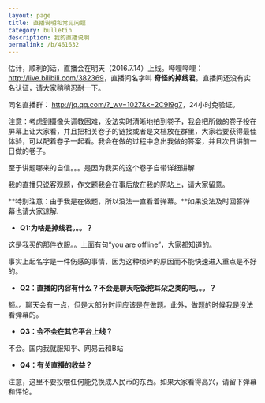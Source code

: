 ```yaml
---
layout: page
title: 直播说明和常见问题
category: bulletin
description: 我的直播说明
permalink: /b/461632
---
```

估计，顺利的话，直播会在明天（2016.7.14）上线。哔哩哔哩：<http://live.bilibili.com/382369>，直播间名字叫 **奇怪的掉线君**。直播间还没有实名认证，请大家稍稍忍耐一下。

同名直播群： <http://jq.qq.com/?_wv=1027&k=2C9I9g7>，24小时免验证。

注意：考虑到摄像头调教困难，没法实时清晰地拍到卷子，我会把所做的卷子投在屏幕上让大家看，并且把相关卷子的链接或者是文档放在群里，大家若要获得最佳体验，可以配着卷子一起看。我会在做的过程中念出我做的答案，并且次日讲前一日做的卷子。

至于讲题哪来的自信。。。是因为我买的这个卷子自带详细讲解

我的直播只说客观题，作文题我会在事后放在我的网站上，请大家留意。

**特别注意：由于我是在做题，所以没法一直看着弹幕。**如果没法及时回答弹幕也请大家谅解.

- **Q1:为啥是掉线君。。。？**

这是我买的那件衣服。。上面有句“you are offline”，大家都知道的。

事实上起名字是一件伤感的事情，因为这种琐碎的原因而不能快速进入重点是不好的。

- **Q2：直播的内容有什么？不会是聊天吃饭挖耳朵之类的吧。。。？**

额。。聊天会有一点，但是大部分时间应该是在做题。此外，做题的时候我是没法看弹幕的。

- **Q3：会不会在其它平台上线？**

不会。国内我就服知乎、网易云和B站

- **Q4：有关直播的收益？**

注意，这里不要投喂任何能兑换成人民币的东西。如果大家看得高兴，请留下弹幕和评论。
